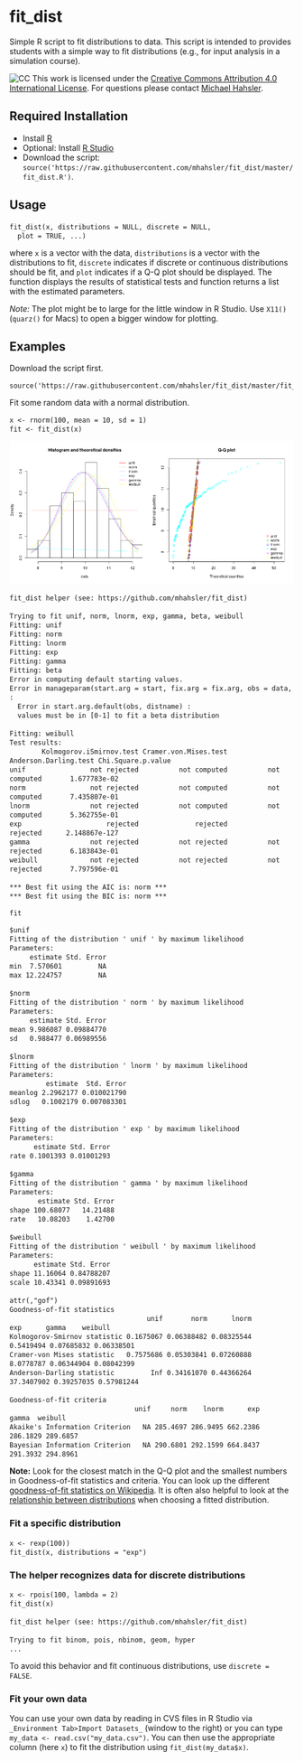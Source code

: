 # fit_dist
Simple R script to fit distributions to data. This script is intended to provides students with a simple way to fit distributions (e.g., for input analysis in a simulation course).

![CC](https://i.creativecommons.org/l/by/4.0/88x31.png)
This work is licensed under the
[Creative Commons Attribution 4.0 International License](http://creativecommons.org/licenses/by/4.0/). For questions please contact
[Michael Hahsler](http://michael.hahsler.net).


## Required Installation 

* Install [R](https://cran.r-project.org/) 
* Optional: Install [R Studio](https://rstudio.com/products/rstudio/download/)
* Download the script: `source('https://raw.githubusercontent.com/mhahsler/fit_dist/master/fit_dist.R')`. 

## Usage

```
fit_dist(x, distributions = NULL, discrete = NULL, 
  plot = TRUE, ...)
```
where `x` is a vector with the data, `distributions` is a vector with the distributions to fit,
`discrete` indicates if discrete or continuous distributions should be fit, and
`plot` indicates if a Q-Q plot should be displayed. The function displays the results of statistical tests and function returns a list with the estimated parameters.

_Note:_ The plot might be to large for the little window in R Studio. Use `X11()` (`quarz()` for Macs) to open a bigger window for plotting.


## Examples

Download the script first.
```
source('https://raw.githubusercontent.com/mhahsler/fit_dist/master/fit_dist.R')
```

Fit some random data with a normal distribution.
```
x <- rnorm(100, mean = 10, sd = 1)
fit <- fit_dist(x)
```

![Q-Q plot](example.png)

```
fit_dist helper (see: https://github.com/mhahsler/fit_dist)

Trying to fit unif, norm, lnorm, exp, gamma, beta, weibull 
Fitting: unif 
Fitting: norm 
Fitting: lnorm 
Fitting: exp 
Fitting: gamma 
Fitting: beta 
Error in computing default starting values.
Error in manageparam(start.arg = start, fix.arg = fix.arg, obs = data,  : 
  Error in start.arg.default(obs, distname) : 
  values must be in [0-1] to fit a beta distribution

Fitting: weibull 
Test results:
        Kolmogorov.iSmirnov.test Cramer.von.Mises.test Anderson.Darling.test Chi.Square.p.value
unif                not rejected          not computed          not computed       1.677783e-02
norm                not rejected          not computed          not computed       7.435807e-01
lnorm               not rejected          not computed          not computed       5.362755e-01
exp                     rejected              rejected              rejected      2.148867e-127
gamma               not rejected          not rejected          not rejected       6.183843e-01
weibull             not rejected          not rejected          not rejected       7.797596e-01

*** Best fit using the AIC is: norm ***
*** Best fit using the BIC is: norm ***
```

```
fit
```

```
$unif
Fitting of the distribution ' unif ' by maximum likelihood 
Parameters:
     estimate Std. Error
min  7.570601         NA
max 12.224757         NA

$norm
Fitting of the distribution ' norm ' by maximum likelihood 
Parameters:
     estimate Std. Error
mean 9.986087 0.09884770
sd   0.988477 0.06989556

$lnorm
Fitting of the distribution ' lnorm ' by maximum likelihood 
Parameters:
         estimate  Std. Error
meanlog 2.2962177 0.010021790
sdlog   0.1002179 0.007083301

$exp
Fitting of the distribution ' exp ' by maximum likelihood 
Parameters:
      estimate Std. Error
rate 0.1001393 0.01001293

$gamma
Fitting of the distribution ' gamma ' by maximum likelihood 
Parameters:
       estimate Std. Error
shape 100.68077   14.21488
rate   10.08203    1.42700

$weibull
Fitting of the distribution ' weibull ' by maximum likelihood 
Parameters:
      estimate Std. Error
shape 11.16064 0.84788207
scale 10.43341 0.09891693

attr(,"gof")
Goodness-of-fit statistics
                                  unif       norm      lnorm        exp      gamma    weibull
Kolmogorov-Smirnov statistic 0.1675067 0.06388482 0.08325544  0.5419494 0.07685832 0.06338501
Cramer-von Mises statistic   0.7575686 0.05303841 0.07260888  8.0778787 0.06344904 0.08042399
Anderson-Darling statistic         Inf 0.34161070 0.44366264 37.3407902 0.39257035 0.57981244

Goodness-of-fit criteria
                               unif     norm    lnorm      exp    gamma  weibull
Akaike's Information Criterion   NA 285.4697 286.9495 662.2386 286.1829 289.6857
Bayesian Information Criterion   NA 290.6801 292.1599 664.8437 291.3932 294.8961
```

__Note:__ Look for the closest match in the Q-Q plot and the smallest numbers in Goodness-of-fit statistics and criteria. You can look up the different [goodness-of-fit statistics on Wikipedia](https://en.wikipedia.org/wiki/Goodness_of_fit). It is often also helpful to look at the
[relationship between distributions](https://en.wikipedia.org/wiki/Relationships_among_probability_distributions) when choosing a fitted distribution.   



### Fit a specific distribution
```
x <- rexp(100))
fit_dist(x, distributions = "exp")
```

### The helper recognizes data for discrete distributions 
```
x <- rpois(100, lambda = 2)
fit_dist(x)

fit_dist helper (see: https://github.com/mhahsler/fit_dist)

Trying to fit binom, pois, nbinom, geom, hyper 
...
```

To avoid this behavior and fit continuous distributions, use `discrete = FALSE`.

### Fit your own data
You can use your own data by reading in CVS files in R Studio via `_Environment Tab>Import Datasets_` (window to the right) or you can type `my_data <- read.csv("my_data.csv")`. You can then use the appropriate column (here `x`) to fit the distribution using `fit_dist(my_data$x)`.
